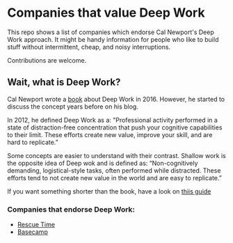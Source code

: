 # Companies that value Deep Work

This repo shows a list of companies which endorse Cal Newport's Deep Work approach. It might be handy information for people who like to build stuff without intermittent, cheap, and noisy interruptions.

Contributions are welcome.

## Wait, what is Deep Work?

Cal Newport wrote a [book](https://www.amazon.com/Deep-Work-Cal-Newport-audiobook/dp/B0189PVAWY/ref=sr_1_1?dchild=1&keywords=deep+work&qid=1600695114&sr=8-1) about Deep Work in 2016. However, he started to discuss the concept years before on his blog.

In 2012, he defined Deep Work as a: "Professional activity performed in a state of distraction-free concentration that push your cognitive capabilities to their limit. These efforts create new value, improve your skill, and are hard to replicate.” 

Some concepts are easier to understand with their contrast. Shallow work is the opposite idea of Deep wok and is defined as: “Non-cognitively demanding, logistical-style tasks, often performed while distracted. These efforts tend to not create new value in the world and are easy to replicate.”


If you want something shorter than the book, have a look on [thiis guide](https://doist.com/blog/complete-guide-to-deep-work/)
 

### Companies that endorse Deep Work:

- [Rescue Time](https://www.rescuetime.com/)
- [Basecamp](https://basecamp.com/)
